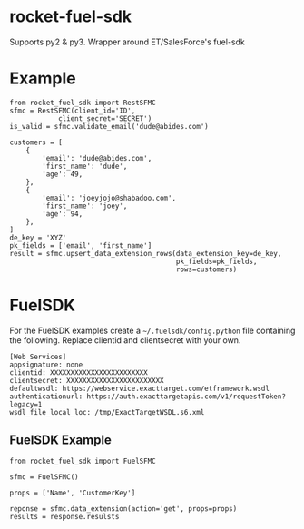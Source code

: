# rocket-fuel-sdk
Supports py2 & py3.
Wrapper around ET/SalesForce's fuel-sdk

# Example
	
    from rocket_fuel_sdk import RestSFMC
    sfmc = RestSFMC(client_id='ID',
                client_secret='SECRET')
    is_valid = sfmc.validate_email('dude@abides.com')

    customers = [
        {
            'email': 'dude@abides.com',
            'first_name': 'dude',
            'age': 49,
        },
        {
            'email': 'joeyjojo@shabadoo.com',
            'first_name': 'joey',
            'age': 94,
        },
    ]
    de_key = 'XYZ'
    pk_fields = ['email', 'first_name']
    result = sfmc.upsert_data_extension_rows(data_extension_key=de_key,
                                             pk_fields=pk_fields,
                                             rows=customers)




# FuelSDK

For the FuelSDK examples create a `~/.fuelsdk/config.python` file containing 
the following. Replace clientid and clientsecret with your own.
```
[Web Services]
appsignature: none
clientid: XXXXXXXXXXXXXXXXXXXXXXXX
clientsecret: XXXXXXXXXXXXXXXXXXXXXXXX
defaultwsdl: https://webservice.exacttarget.com/etframework.wsdl
authenticationurl: https://auth.exacttargetapis.com/v1/requestToken?legacy=1
wsdl_file_local_loc: /tmp/ExactTargetWSDL.s6.xml
```


## FuelSDK Example
```	
from rocket_fuel_sdk import FuelSFMC

sfmc = FuelSFMC()

props = ['Name', 'CustomerKey']

reponse = sfmc.data_extension(action='get', props=props)
results = response.resulsts
```
